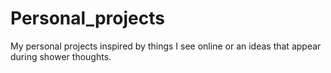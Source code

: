 # Personal_projects
My personal projects inspired by things I see online or an ideas that appear during shower thoughts.
